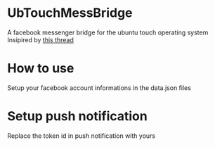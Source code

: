 # UbTouchMessBridge
A facebook messenger bridge for the ubuntu touch operating system
Insipired by [this thread](https://forums.ubports.com/topic/3126/facebook-messenger-push-notifications)

# How to use
Setup your facebook account informations in the data.json files

# Setup push notification
Replace the token id in push notification with yours
